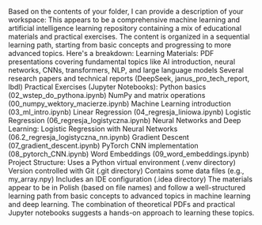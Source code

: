 Based on the contents of your folder, I can provide a description of your workspace:
This appears to be a comprehensive machine learning and artificial intelligence learning repository containing a mix of educational materials and practical exercises. The content is organized in a sequential learning path, starting from basic concepts and progressing to more advanced topics. Here's a breakdown:
Learning Materials:
PDF presentations covering fundamental topics like AI introduction, neural networks, CNNs, transformers, NLP, and large language models
Several research papers and technical reports (DeepSeek, janus_pro_tech_report, lbdl)
Practical Exercises (Jupyter Notebooks):
Python basics (02_wstep_do_pythona.ipynb)
NumPy and matrix operations (00_numpy_wektory_macierze.ipynb)
Machine Learning introduction (03_ml_intro.ipynb)
Linear Regression (04_regresja_liniowa.ipynb)
Logistic Regression (06_regresja_logistyczna.ipynb)
Neural Networks and Deep Learning:
Logistic Regression with Neural Networks (06.2_regresja_logistyczna_nn.ipynb)
Gradient Descent (07_gradient_descent.ipynb)
PyTorch CNN implementation (08_pytorch_CNN.ipynb)
Word Embeddings (09_word_embeddings.ipynb)
Project Structure:
Uses a Python virtual environment (.venv directory)
Version controlled with Git (.git directory)
Contains some data files (e.g., my_array.npy)
Includes an IDE configuration (.idea directory)
The materials appear to be in Polish (based on file names) and follow a well-structured learning path from basic concepts to advanced topics in machine learning and deep learning. The combination of theoretical PDFs and practical Jupyter notebooks suggests a hands-on approach to learning these topics.
